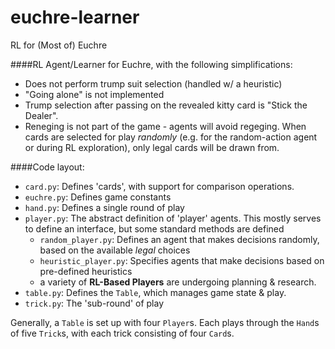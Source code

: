 # euchre-learner
RL for (Most of) Euchre

####RL Agent/Learner for Euchre, with the following simplifications:
- Does not perform trump suit selection (handled w/ a heuristic)
- "Going alone" is not implemented
- Trump selection after passing on the revealed kitty card is "Stick the Dealer".
- Reneging is not part of the game - agents will avoid regeging. When cards are
selected for play *randomly* (e.g. for the random-action agent or during RL
exploration), only legal cards will be drawn from.



####Code layout:
- `card.py`: Defines 'cards', with support for comparison operations.
- `euchre.py`: Defines game constants
- `hand.py`: Defines a single round of play
- `player.py`: The abstract definition of 'player' agents. This mostly serves to define an interface, but some standard methods are defined
  - `random_player.py`: Defines an agent that makes decisions randomly, based on the available *legal* choices
  - `heuristic_player.py`: Specifies agents that make decisions based on pre-defined heuristics
  - a variety of __RL-Based Players__ are undergoing planning & research.
- `table.py`: Defines the `Table`, which manages game state & play.
- `trick.py`: The 'sub-round' of play

Generally, a `Table` is set up with four `Player`s. Each plays through the `Hand`s of
five `Trick`s, with each trick consisting of four `Card`s. 
